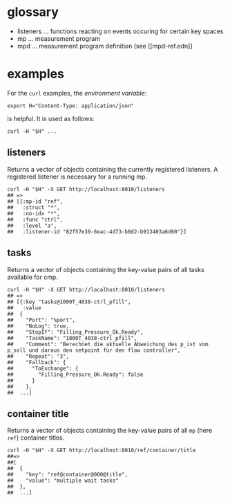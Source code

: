 # glossary

* listeners ... functions reacting on events occuring for certain key spaces
* mp ... measurement program
* mpd ... measurement program definition (see [[mpd-ref.edn]]

# examples

For the `curl` examples, the *environment variable*:

```shell
export H="Content-Type: application/json"
```
is helpful. It is used as follows:

```shell
curl -H "$H" ...
```


## listeners

Returns a vector of objects containing the currently registered
listeners. A registered listener is necessary for a running mp.

```shell
curl -H "$H" -X GET http://localhost:8010/listeners
## =>
## [{:mp-id "ref",
##   :struct "*",
##   :no-idx "*",
##   :func "ctrl",
##   :level "a",
##   :listener-id "82f57e39-6eac-4d73-b0d2-b913403a6d60"}]
```

## tasks

Returns a vector of objects containing the key-value pairs of all tasks available for cmp.

```shell
curl -H "$H" -X GET http://localhost:8010/listeners
## =>
## [{:key "tasks@1000T_4038-ctrl_pfill",
##   :value
##  {
##    "Port": "%port",
##    "NoLog": true,
##    "StopIf": "Filling_Pressure_Ok.Ready",
##    "TaskName": "1000T_4038-ctrl_pfill",
##    "Comment": "Berechnet die aktuelle Abweichung des p_ist vom p_soll und daraus den setpoint für den flow controller",
##    "Repeat": "3",
##    "Fallback": {
##      "ToExchange": {
##        "Filling_Pressure_Ok.Ready": false
##      }
##    },
##	...]
```

## container title


Returns a vector of objects containing the key-value pairs of all `mp` (here `ref`) container titles.

```shell
curl -H "$H" -X GET http://localhost:8010/ref/container/title
##=>
##[
##  {
##    "key": "ref@container@000@title",
##    "value": "multiple wait tasks"
##  },
##  ...]
```
